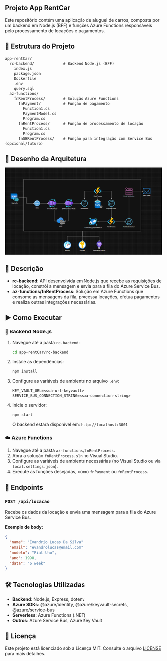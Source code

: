 ## Projeto App RentCar

Este repositório contém uma aplicação de aluguel de carros, composta por um backend em Node.js (BFF) e funções Azure Functions responsáveis pelo processamento de locações e pagamentos.

## 📁 Estrutura do Projeto

```
app-rentCar/
  rc-backend/             # Backend Node.js (BFF)
    index.js
    package.json
    Dockerfile
    .env
    query.sql
  az-functions/
    fnRentProcess/        # Solução Azure Functions
      fnPayment/          # Função de pagamento
        Function1.cs
        PaymentModel.cs
        Program.cs
      fnRentProcess/      # Função de processamento de locação
        Function1.cs
        Program.cs
      fnSBRentProcess/    # Função para integração com Service Bus (opcional/futuro)
```
## 📐  Desenho da Arquitetura
![Web 1](https://github.com/evandrolucas60/readme-assets-repository/blob/main/CloudNative.png)

## 📌 Descrição

* **rc-backend**: API desenvolvida em Node.js que recebe as requisições de locação, constrói a mensagem e envia para a fila do Azure Service Bus.
* **az-functions/fnRentProcess**: Solução em Azure Functions que consome as mensagens da fila, processa locações, efetua pagamentos e realiza outras integrações necessárias.

## ▶️ Como Executar

### 🔧 Backend Node.js

1. Navegue até a pasta `rc-backend`:

   ```sh
   cd app-rentCar/rc-backend
   ```

2. Instale as dependências:

   ```sh
   npm install
   ```

3. Configure as variáveis de ambiente no arquivo `.env`:

   ```env
   KEY_VAULT_URL=<sua-url-keyvault>
   SERVICE_BUS_CONNECTION_STRING=<sua-connection-string>
   ```

4. Inicie o servidor:

   ```sh
   npm start
   ```

   O backend estará disponível em: `http://localhost:3001`

### ☁️ Azure Functions

1. Navegue até a pasta `az-functions/fnRentProcess`.
2. Abra a solução `fnRentProcess.sln` no Visual Studio.
3. Configure as variáveis de ambiente necessárias (no Visual Studio ou via `local.settings.json`).
4. Execute as funções desejadas, como `fnPayment` ou `fnRentProcess`.

## 🔗 Endpoints

### `POST /api/locacao`

Recebe os dados da locação e envia uma mensagem para a fila do Azure Service Bus.

**Exemplo de body:**

```json
{
  "name": "Evandrio Lucas Da Silva",
  "email": "evandrolucas@email.com",
  "modelo": "Fiat Uno",
  "ano": 1998,
  "data": "6 week"
}
```

## 🛠️ Tecnologias Utilizadas

* **Backend**: Node.js, Express, dotenv
* **Azure SDKs**: @azure/identity, @azure/keyvault-secrets, @azure/service-bus
* **Serverless**: Azure Functions (.NET)
* **Outros**: Azure Service Bus, Azure Key Vault

## 📄 Licença

Este projeto está licenciado sob a Licença MIT. Consulte o arquivo [LICENSE](./LICENSE) para mais detalhes.
